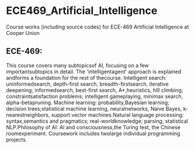 # ECE469_Artificial_Intelligence
Course works (including source codes) for ECE-469 Artificial Intelligence at Cooper Union
 ## ECE-469:
 This course covers many subtopicsof AI, focusing on a few importantsubtopics in detail. The 'intelligentagent' approach is explained andforms a foundation for the rest of thecourse. Intelligent search: uninformedsearch, depth-first search, breadth-firstsearch, iterative deepening; informedsearch, best-first search, A*,heuristics, hill climbing; constraintsatisfaction problems; intelligent gameplaying, minimax search, alpha-betapruning. Machine learning: probability,Bayesian learning; decision trees;statistical machine learning, neuralnetworks, Naive Bayes, k-nearestneighbors, support vector machines.Natural language processing: syntax,semantics and pragmatics; real-worldknowledge; parsing; statistical NLP.Philosophy of AI: AI and consciousness,the Turing test, the Chinese roomexperiment. Coursework includes twolarge individual programming projects.
